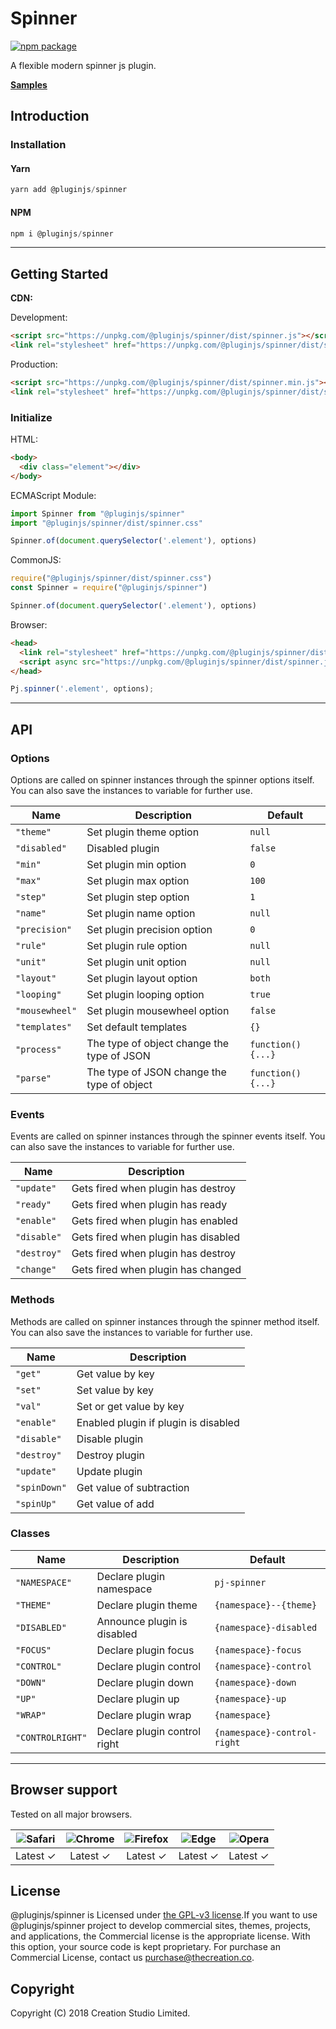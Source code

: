 # Spinner

[![npm package](https://img.shields.io/npm/v/@pluginjs/spinner.svg)](https://www.npmjs.com/package/@pluginjs/spinner)

A flexible modern spinner js plugin.

**[Samples](https://codesandbox.io/s/github/pluginjs/plugin.js/tree/master/modules/spinner/samples)**

## Introduction

### Installation

#### Yarn

```javascript
yarn add @pluginjs/spinner
```

#### NPM

```javascript
npm i @pluginjs/spinner
```

---

## Getting Started

**CDN:**

Development:

```html
<script src="https://unpkg.com/@pluginjs/spinner/dist/spinner.js"></script>
<link rel="stylesheet" href="https://unpkg.com/@pluginjs/spinner/dist/spinner.css">
```

Production:

```html
<script src="https://unpkg.com/@pluginjs/spinner/dist/spinner.min.js"></script>
<link rel="stylesheet" href="https://unpkg.com/@pluginjs/spinner/dist/spinner.min.css">
```

### Initialize

HTML:

```html
<body>
  <div class="element"></div>
</body>
```

ECMAScript Module:

```javascript
import Spinner from "@pluginjs/spinner"
import "@pluginjs/spinner/dist/spinner.css"

Spinner.of(document.querySelector('.element'), options)
```

CommonJS:

```javascript
require("@pluginjs/spinner/dist/spinner.css")
const Spinner = require("@pluginjs/spinner")

Spinner.of(document.querySelector('.element'), options)
```

Browser:

```html
<head>
  <link rel="stylesheet" href="https://unpkg.com/@pluginjs/spinner/dist/spinner.css">
  <script async src="https://unpkg.com/@pluginjs/spinner/dist/spinner.js"></script>
</head>
```

```javascript
Pj.spinner('.element', options);
```

---

## API

### Options

Options are called on spinner instances through the spinner options itself.
You can also save the instances to variable for further use.

Name | Description | Default
-----|--------------|-----
`"theme"` | Set plugin theme option | `null`
`"disabled"` | Disabled plugin | `false`
`"min"` | Set plugin min option | `0`
`"max"` | Set plugin max option | `100`
`"step"` | Set plugin step option | `1`
`"name"` | Set plugin name option | `null`
`"precision"` | Set plugin precision option | `0`
`"rule"` | Set plugin rule option | `null`
`"unit"` | Set plugin unit option | `null`
`"layout"` | Set plugin layout option | `both`
`"looping"` | Set plugin looping option | `true`
`"mousewheel"` | Set plugin mousewheel option | `false`
`"templates"` | Set default templates | `{}`
`"process"` | The type of object change the type of JSON | `function() {...}`
`"parse"` | The type of JSON change the type of object | `function() {...}`

### Events

Events are called on spinner instances through the spinner events itself.
You can also save the instances to variable for further use.

Name | Description
-----|-----
`"update"` | Gets fired when plugin has destroy
`"ready"` | Gets fired when plugin has ready
`"enable"` | Gets fired when plugin has enabled
`"disable"` | Gets fired when plugin has disabled
`"destroy"` | Gets fired when plugin has destroy
`"change"` | Gets fired when plugin has changed

### Methods

Methods are called on spinner instances through the spinner method itself.
You can also save the instances to variable for further use.

Name | Description
-----|-----
`"get"` | Get value by key
`"set"` | Set value by key
`"val"` | Set or get value by key
`"enable"` | Enabled plugin if plugin is disabled
`"disable"` | Disable plugin
`"destroy"` | Destroy plugin
`"update"` | Update plugin
`"spinDown"` | Get value of subtraction
`"spinUp"` | Get value of add

### Classes

Name | Description | Default
-----|------|------
`"NAMESPACE"` | Declare plugin namespace | `pj-spinner`
`"THEME"` | Declare plugin theme | `{namespace}--{theme}`
`"DISABLED"` | Announce plugin is disabled | `{namespace}-disabled`
`"FOCUS"` | Declare plugin focus | `{namespace}-focus`
`"CONTROL"` | Declare plugin control | `{namespace}-control`
`"DOWN"` | Declare plugin down | `{namespace}-down`
`"UP"` | Declare plugin up | `{namespace}-up`
`"WRAP"` | Declare plugin wrap | `{namespace}`
`"CONTROLRIGHT"` | Declare plugin control right | `{namespace}-control-right`
---

## Browser support

Tested on all major browsers.

| <img src="https://raw.githubusercontent.com/alrra/browser-logos/master/src/safari/safari_32x32.png" alt="Safari"> | <img src="https://raw.githubusercontent.com/alrra/browser-logos/master/src/chrome/chrome_32x32.png" alt="Chrome"> | <img src="https://raw.githubusercontent.com/alrra/browser-logos/master/src/firefox/firefox_32x32.png" alt="Firefox"> | <img src="https://raw.githubusercontent.com/alrra/browser-logos/master/src/edge/edge_32x32.png" alt="Edge"> | <img src="https://raw.githubusercontent.com/alrra/browser-logos/master/src/opera/opera_32x32.png" alt="Opera"> |
|:--:|:--:|:--:|:--:|:--:|
| Latest ✓ | Latest ✓ | Latest ✓ | Latest ✓ | Latest ✓ |

## License

@pluginjs/spinner is Licensed under [the GPL-v3 license](LICENSE).If you want to use @pluginjs/spinner project to develop commercial sites, themes, projects, and applications, the Commercial license is the appropriate license. With this option, your source code is kept proprietary. For purchase an Commercial License, contact us purchase@thecreation.co.

## Copyright

Copyright (C) 2018 Creation Studio Limited.